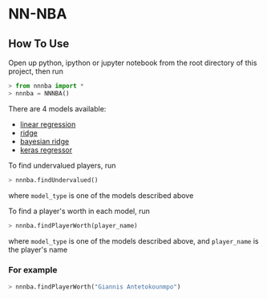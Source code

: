# NN-NBA

## How To Use
Open up python, ipython or jupyter notebook from the root directory of this project, then run

``` python
> from nnnba import *
> nnnba = NNNBA()
```

There are 4 models available:
* [linear regression](http://scikit-learn.org/stable/modules/generated/sklearn.linear_model.LinearRegression.html)
* [ridge](http://scikit-learn.org/stable/modules/generated/sklearn.linear_model.Ridge.html)
* [bayesian ridge](http://scikit-learn.org/stable/modules/generated/sklearn.linear_model.BayesianRidge.html)
* [keras regressor](https://keras.io/scikit-learn-api/)

To find undervalued players, run

``` python
> nnnba.findUndervalued()
```

where `model_type` is one of the models described above

To find a player's worth in each model, run

``` python
> nnnba.findPlayerWorth(player_name)
```

where `model_type` is one of the models described above, and `player_name` is the player's name

### For example

``` python
> nnnba.findPlayerWorth("Giannis Antetokounmpo")
```


